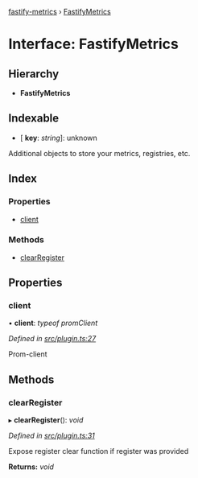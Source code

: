 [fastify-metrics](../README.md) › [FastifyMetrics](fastifymetrics.md)

# Interface: FastifyMetrics

## Hierarchy

* **FastifyMetrics**

## Indexable

* \[ **key**: *string*\]: unknown

Additional objects to store your metrics, registries, etc.

## Index

### Properties

* [client](fastifymetrics.md#client)

### Methods

* [clearRegister](fastifymetrics.md#clearregister)

## Properties

###  client

• **client**: *typeof promClient*

*Defined in [src/plugin.ts:27](https://github.com/SkeLLLa/fastify-metrics/blob/6036ae1/src/plugin.ts#L27)*

Prom-client

## Methods

###  clearRegister

▸ **clearRegister**(): *void*

*Defined in [src/plugin.ts:31](https://github.com/SkeLLLa/fastify-metrics/blob/6036ae1/src/plugin.ts#L31)*

Expose register clear function if register was provided

**Returns:** *void*
